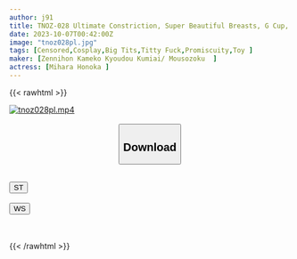 ```yaml
---
author: j91
title: TNOZ-028 Ultimate Constriction, Super Beautiful Breasts, G Cup, Perverted Masochist Layer [Continuous Deep Throat, Large Amount Of Juice Gushing Out] Unstoppable Climax Pee & Bukkake Semen Soaked Beauty Collapses Ahegao [unique Big Dick 6 Orgy Sex Until She Goes Crazy And Faints] Document] Luxurious 2 Feature 159 Minutes
date: 2023-10-07T00:42:00Z
image: "tnoz028pl.jpg"
tags: [Censored,Cosplay,Big Tits,Titty Fuck,Promiscuity,Toy	]
maker: [Zennihon Kameko Kyoudou Kumiai/ Mousozoku  ]
actress: [Mihara Honoka ]
---
```



{{< rawhtml >}}

<div class="video" data-videoid="1bDYPZWLoDue2zz">
    <a href="javascript:;">
        <img src="https://my.j91.asia/posts/tnoz028pl/tnoz028pl.jpg" width="WIDTH" height="HEIGHT" alt="tnoz028pl.mp4" loading="lazy">
    </a>
</div>

<script type="text/javascript" src="https://j91.asia/asset/on-demand-st.js"></script>

<br>
  <link rel="stylesheet" href="https://j91.asia/asset/bs5.css">
  
  <center>
  <button class="btn btn-primary" type="button" data-bs-toggle="collapse" data-bs-target=".multi-collapse" aria-expanded="false" aria-controls="multiCollapseExample1 multiCollapseExample2"><h2>Download</h2></button></center>
</p>
<div class="row">
  <div class="col">
    <div class="collapse multi-collapse" id="multiCollapseExample1">
      <div class="card card-body">
	      	      <br>
<div class="buttons">  
<a href="https://streamtape.to/v/1bDYPZWLoDue2zz"><button class="btn-hover color-3"><i class="fa fa-download"></i> ST</button></a></div>
    </div>
  </div>
</div>
  <div class="col">
    <div class="collapse multi-collapse" id="multiCollapseExample2">
      <div class="card card-body">
	      <br>
<div class="buttons">
    <a href="https://wolfstream.tv/h8f6nslx5e2a"><button class="btn-hover color-9"><i class="fa fa-download"></i> WS</button></a></div>
<br><br>
      </div>
    </div>
  </div>
</div>

{{< /rawhtml >}}